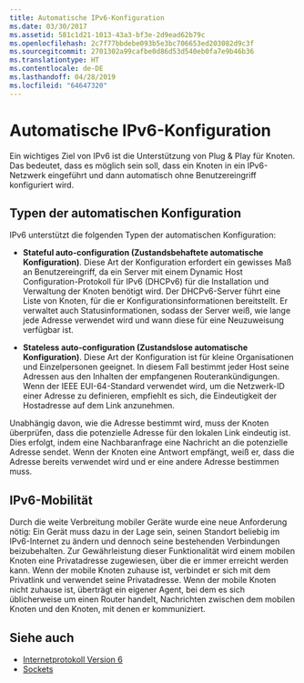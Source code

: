 ```yaml
---
title: Automatische IPv6-Konfiguration
ms.date: 03/30/2017
ms.assetid: 581c1d21-1013-43a3-bf3e-2d9ead62b79c
ms.openlocfilehash: 2c7f77bbdebe093b5e3bc706653ed203082d9c3f
ms.sourcegitcommit: 2701302a99cafbe0d86d53d540eb0fa7e9b46b36
ms.translationtype: HT
ms.contentlocale: de-DE
ms.lasthandoff: 04/28/2019
ms.locfileid: "64647320"
---
```

# <a name="ipv6-auto-configuration"></a>Automatische IPv6-Konfiguration
Ein wichtiges Ziel von IPv6 ist die Unterstützung von Plug & Play für Knoten. Das bedeutet, dass es möglich sein soll, dass ein Knoten in ein IPv6-Netzwerk eingeführt und dann automatisch ohne Benutzereingriff konfiguriert wird.  
  
## <a name="type-of-auto-configuration"></a>Typen der automatischen Konfiguration  
 IPv6 unterstützt die folgenden Typen der automatischen Konfiguration:  
  
- **Stateful auto-configuration (Zustandsbehaftete automatische Konfiguration)**. Diese Art der Konfiguration erfordert ein gewisses Maß an Benutzereingriff, da ein Server mit einem Dynamic Host Configuration-Protokoll für IPv6 (DHCPv6) für die Installation und Verwaltung der Knoten benötigt wird. Der DHCPv6-Server führt eine Liste von Knoten, für die er Konfigurationsinformationen bereitstellt. Er verwaltet auch Statusinformationen, sodass der Server weiß, wie lange jede Adresse verwendet wird und wann diese für eine Neuzuweisung verfügbar ist.  
  
- **Stateless auto-configuration (Zustandslose automatische Konfiguration)**. Diese Art der Konfiguration ist für kleine Organisationen und Einzelpersonen geeignet. In diesem Fall bestimmt jeder Host seine Adressen aus den Inhalten der empfangenen Routerankündigungen. Wenn der IEEE EUI-64-Standard verwendet wird, um die Netzwerk-ID einer Adresse zu definieren, empfiehlt es sich, die Eindeutigkeit der Hostadresse auf dem Link anzunehmen.  
  
 Unabhängig davon, wie die Adresse bestimmt wird, muss der Knoten überprüfen, dass die potenzielle Adresse für den lokalen Link eindeutig ist. Dies erfolgt, indem eine Nachbaranfrage eine Nachricht an die potenzielle Adresse sendet. Wenn der Knoten eine Antwort empfängt, weiß er, dass die Adresse bereits verwendet wird und er eine andere Adresse bestimmen muss.  
  
## <a name="ipv6-mobility"></a>IPv6-Mobilität  
 Durch die weite Verbreitung mobiler Geräte wurde eine neue Anforderung nötig: Ein Gerät muss dazu in der Lage sein, seinen Standort beliebig im IPv6-Internet zu ändern und dennoch seine bestehenden Verbindungen beizubehalten. Zur Gewährleistung dieser Funktionalität wird einem mobilen Knoten eine Privatadresse zugewiesen, über die er immer erreicht werden kann. Wenn der mobile Knoten zuhause ist, verbindet er sich mit dem Privatlink und verwendet seine Privatadresse. Wenn der mobile Knoten nicht zuhause ist, überträgt ein eigener Agent, bei dem es sich üblicherweise um einen Router handelt, Nachrichten zwischen dem mobilen Knoten und den Knoten, mit denen er kommuniziert.  
  
## <a name="see-also"></a>Siehe auch

- [Internetprotokoll Version 6](../../../docs/framework/network-programming/internet-protocol-version-6.md)
- [Sockets](../../../docs/framework/network-programming/sockets.md)
